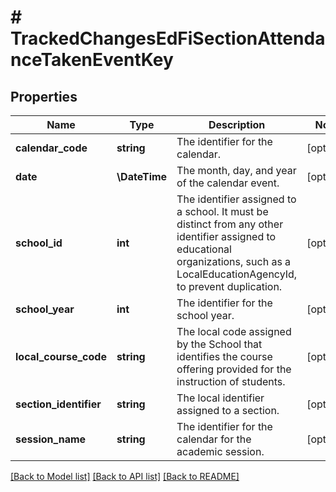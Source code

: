 # # TrackedChangesEdFiSectionAttendanceTakenEventKey

## Properties

Name | Type | Description | Notes
------------ | ------------- | ------------- | -------------
**calendar_code** | **string** | The identifier for the calendar. | [optional]
**date** | **\DateTime** | The month, day, and year of the calendar event. | [optional]
**school_id** | **int** | The identifier assigned to a school. It must be distinct from any other identifier assigned to educational organizations, such as a LocalEducationAgencyId, to prevent duplication. | [optional]
**school_year** | **int** | The identifier for the school year. | [optional]
**local_course_code** | **string** | The local code assigned by the School that identifies the course offering provided for the instruction of students. | [optional]
**section_identifier** | **string** | The local identifier assigned to a section. | [optional]
**session_name** | **string** | The identifier for the calendar for the academic session. | [optional]

[[Back to Model list]](../../README.md#models) [[Back to API list]](../../README.md#endpoints) [[Back to README]](../../README.md)
